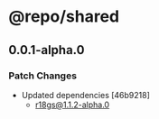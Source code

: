 # @repo/shared

## 0.0.1-alpha.0

### Patch Changes

- Updated dependencies [46b9218]
  - r18gs@1.1.2-alpha.0
